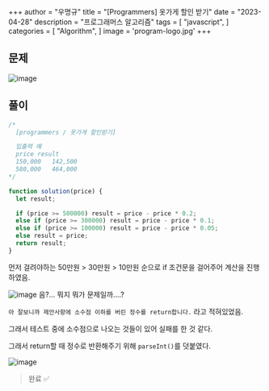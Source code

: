 +++
author = "우명규"
title = "[Programmers] 옷가게 할인 받기"
date = "2023-04-28"
description = "프로그래머스 알고리즘"
tags = [
    "javascript",
]
categories = [
    "Algorithm",
]
image = 'program-logo.jpg'
+++

<!--more-->

## 문제

![image](https://user-images.githubusercontent.com/67165016/235184347-eeaf3367-10f4-481a-bab8-a540eab3f7a2.png)

## 풀이

```javascript
/*
  [programmers / 옷가게 할인받기]

  입출력 예
  price	result
  150,000	142,500
  580,000	464,000
*/

function solution(price) {
  let result;

  if (price >= 500000) result = price - price * 0.2;
  else if (price >= 300000) result = price - price * 0.1;
  else if (price >= 100000) result = price - price * 0.05;
  else result = price;
  return result;
}
```

먼저 걸려야하는 50만원 > 30만원 > 10만원 순으로 if 조건문을 걸어주어 계산을 진행하였음.

![image](https://user-images.githubusercontent.com/67165016/235187155-11cfbb85-c713-49a4-82c6-3982fefd2894.png)
음?... 뭐지 뭐가 문제일까....?

`아 잘보니까 제안사항에 소수점 이하를 버린 정수를 return합니다.` 라고 적혀있었음.

그래서 테스트 중에 소수점으로 나오는 것들이 있어 실패를 한 것 같다.

그래서 return할 때 정수로 반환해주기 위해 `parseInt()`를 덧붙였다.

![image](https://user-images.githubusercontent.com/67165016/235188256-85294432-2c97-493a-ba9b-8ecd8bb57e5a.png)

> 완료 ✅
